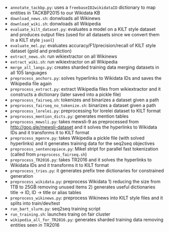 * `annotate_tackbp.py`: uses a `freebaseID2wikidataID` dictionary to map entities in TACKBP2015 to our Wikidata KB
* `download_news.sh`: donwloads all Wikinews
* `download_wiki.sh`: donwloads all Wikipedia
* `evaluate_kilt_dataset.py`: evaluates a model on a KILT style dataset and produces output files (used for all datasets since we convert them in a KILT style `jsonl`)
* `evaluate_mel.py`: evaluates accuracy/F1/precision/recall of KILT style dataset (gold and prediction)
* `extract_news.sh`: run wikiextractor on all Wikinews
* `extract_wiki.sh`: run wikiextractor on all Wikipedia
* `merge_all_langs.py`: creates sharded training data merging datasets in all 105 languages
* `preprocess_anchors.py`: solves hyperlinks to Wikidata IDs and saves the Wikipedia file again
* `preprocess_extract.py`: extract Wikipedia files from wikiextractor and it constructs a dictionary (later saved into a pickle file)
* `preprocess_fairseq.sh`: tokenizes and binarizes a dataset given a path
* `preprocess_fairseq_no_tokenize.sh`: binarizes a dataset given a path
* `preprocess_lorelei.py`: preprocessing for lorelei dataset to KILT format
* `preprocess_mention_dicts.py`: generates mention tables
* `preprocess_mewsli.py`: takes mewsli-9 as preprocessed from http://goo.gle/mewsli-dataset and it solves the hyperlinks to Wikidata IDs and it transforms it to KILT format
* `preprocess_mgenre.py`: takes Wikipedia a pickle file (with solved hyperlinks) and it generates training data for the seq2seq objectives
* `preprocess_sentencepiece.py`: Mikel stript for parallel fast tokenization (called from `preprocess_fairseq.sh`)
* `preprocess_TR2016.py`: takes TR2016 and it solves the hyperlinks to Wikidata IDs and it transforms it to KILT format
* `preprocess_tries.py`: it generates prefix tree dictionaries for constrained generation
* `preprocess_wikidata.py`: preprocess Wikidata 1) reducing the size from 1TB to 25GB removing unused items 2) generates useful dictionaries title -> ID, ID -> title or alias tables
* `preprocess_wikinews.py`: preprocess Wikinews into KILT style files and it splits into train/dev/test
* `run_bart_slurm.py`: seq2seq training script
* `run_training.sh`: launches traing on fair cluster
* `wikipedia_all_for_TR2016.py`: generates sharded training data removing entities seen in TR2016
